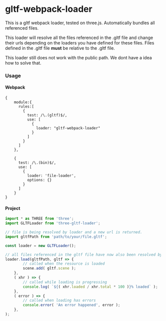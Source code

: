 # gltf-webpack-loader

This is a gltf webpack loader, tested on three.js. Automatically bundles all referenced files.

This loader will resolve all the files referenced in the .gltf file and change their urls depending on the loaders you have defined for these files.
Files defined in the .gltf file __must__ be relative to the .gltf file.

This loader still does not work with the public path. We dont have a idea how to solve that.

### Usage

#### Webpack
```
{
    module:{
      rules:[
        {
          test: /\.(gltf)$/,
          use: [
            {
              loader: "gltf-webpack-loader"
            }
          ]
        }
      ]
    },

    {
      test: /\.(bin)$/,
      use: [
        {
          loader: 'file-loader',
          options: {}
        }
      ]
    }
}
```


#### Project
```js
import * as THREE from 'three';
import GLTFLoader from 'three-gltf-loader';

// file is being resolved by loader and a new url is returned.
import gltfPath from 'path/to/your/file.gltf';

const loader = new GLTFLoader();

// all files referenced in the gltf file have now also been resolved by your loaders.
loader.load(gltfPath, gltf => {
        // called when the resource is loaded
        scene.add( gltf.scene );
    },
    ( xhr ) => {
        // called while loading is progressing
        console.log( `${( xhr.loaded / xhr.total * 100 )}% loaded` );
    },
    ( error ) => {
        // called when loading has errors
        console.error( 'An error happened', error );
    },
);
```
